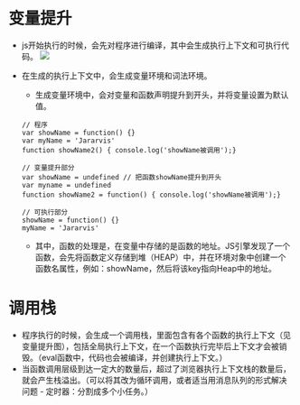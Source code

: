 # 变量提升

- js开始执行的时候，会先对程序进行编译，其中会生成执行上下文和可执行代码。
![](https://static001.geekbang.org/resource/image/06/13/0655d18ec347a95dfbf843969a921a13.png)
- 在生成的执行上下文中，会生成变量环境和词法环境。

    * 生成变量环境中，会对变量和函数声明提升到开头，并将变量设置为默认值。
    ```JS
    // 程序
    var showName = function() {}
    var myName = 'Jararvis'
    function showName2() { console.log('showName被调用');}

    // 变量提升部分
    var showName = undefined // 把函数showName提升到开头
    var myname = undefined
    function showName2 = function() { console.log('showName被调用');}

    // 可执行部分
    showName = function() {}
    myName = 'Jararvis'
    ```
    * 其中，函数的处理是，在变量中存储的是函数的地址。JS引擎发现了一个函数，会先将函数定义存储到堆（HEAP）中，并在环境对象中创建一个函数名属性，例如：showName，然后将该key指向Heap中的地址。

# 调用栈
- 程序执行的时候，会生成一个调用栈，里面包含有各个函数的执行上下文（见变量提升图），包括全局执行上下文，在一个函数执行完毕后上下文才会被销毁。（eval函数中，代码也会被编译，并创建执行上下文。）
- 当函数调用层级到达一定大的数量后，超过了浏览器执行上下文栈的数量后，就会产生栈溢出。（可以将其改为循环调用，或者适当用消息队列的形式解决问题 - 定时器：分割成多个小任务。）

